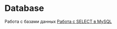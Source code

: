 # Database
Работа с базами данных
[ Работа с SELECT в MySQL](https://docs.google.com/spreadsheets/d/1e9gQ_XOt1SFtFlM8xqKxewOjHUsGb2gsLcJRiMHgedQ/edit?usp=sharing)
